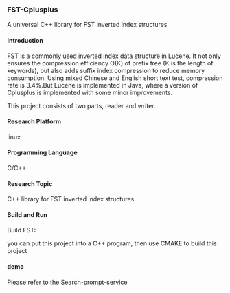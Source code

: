 ### FST-Cplusplus
A universal C++ library for FST inverted index structures

#### Introduction
FST is a commonly used inverted index data structure in Lucene. It not only ensures the compression efficiency O(K) of prefix tree (K is the length of keywords), but also adds suffix index compression to reduce memory consumption. Using mixed Chinese and English short text test, compression rate is 3.4%.But Lucene is implemented in Java, where a version of Cplusplus is implemented with some minor improvements.


This project consists of two parts, reader and writer. 

#### Research Platform
linux

#### Programming Language
C/C++.

#### Research Topic
C++ library for FST inverted index structures

#### Build and Run
Build FST:

you can put this project into a C++ program, then use CMAKE to build this project 

#### demo

Please refer to the Search-prompt-service


